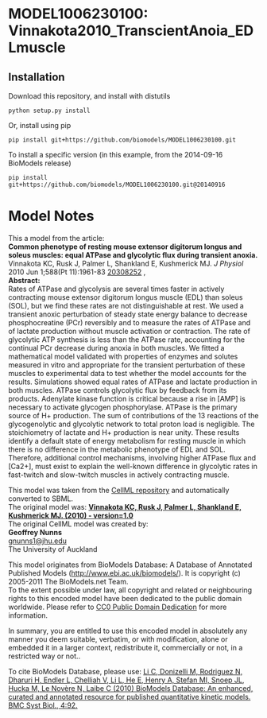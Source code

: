 # MODEL1006230100: Vinnakota2010_TranscientAnoia_EDLmuscle

## Installation

Download this repository, and install with distutils

`python setup.py install`

Or, install using pip

`pip install git+https://github.com/biomodels/MODEL1006230100.git`

To install a specific version (in this example, from the 2014-09-16 BioModels release)

`pip install git+https://github.com/biomodels/MODEL1006230100.git@20140916`


# Model Notes


This a model from the article:  
**Common phenotype of resting mouse extensor digitorum longus and soleus muscles: equal ATPase and glycolytic flux during transient anoxia.**   
Vinnakota KC, Rusk J, Palmer L, Shankland E, Kushmerick MJ. _J Physiol_ 2010
Jun 1;588(Pt 11):1961-83
[20308252](http://www.ncbi.nlm.nih.gov/pubmed/20308252) ,  
**Abstract:**   
Rates of ATPase and glycolysis are several times faster in actively
contracting mouse extensor digitorum longus muscle (EDL) than soleus (SOL),
but we find these rates are not distinguishable at rest. We used a transient
anoxic perturbation of steady state energy balance to decrease phosphocreatine
(PCr) reversibly and to measure the rates of ATPase and of lactate production
without muscle activation or contraction. The rate of glycolytic ATP synthesis
is less than the ATPase rate, accounting for the continual PCr decrease during
anoxia in both muscles. We fitted a mathematical model validated with
properties of enzymes and solutes measured in vitro and appropriate for the
transient perturbation of these muscles to experimental data to test whether
the model accounts for the results. Simulations showed equal rates of ATPase
and lactate production in both muscles. ATPase controls glycolytic flux by
feedback from its products. Adenylate kinase function is critical because a
rise in [AMP] is necessary to activate glycogen phosphorylase. ATPase is the
primary source of H+ production. The sum of contributions of the 13 reactions
of the glycogenolytic and glycolytic network to total proton load is
negligible. The stoichiometry of lactate and H+ production is near unity.
These results identify a default state of energy metabolism for resting muscle
in which there is no difference in the metabolic phenotype of EDL and SOL.
Therefore, additional control mechanisms, involving higher ATPase flux and
[Ca2+], must exist to explain the well-known difference in glycolytic rates in
fast-twitch and slow-twitch muscles in actively contracting muscle.

This model was taken from the [CellML
repository](http://www.cellml.org/models) and automatically converted to SBML.  
The original model was: [ **Vinnakota KC, Rusk J, Palmer L, Shankland E,
Kushmerick MJ. (2010) - version=1.0**
](http://models.cellml.org/exposure/aa821a8dda7e55888bd486f8cbb68791)  
The original CellML model was created by:  
**Geoffrey Nunns**   
gnunns1@jhu.edu  
The University of Auckland  

This model originates from BioModels Database: A Database of Annotated
Published Models (http://www.ebi.ac.uk/biomodels/). It is copyright (c)
2005-2011 The BioModels.net Team.  
To the extent possible under law, all copyright and related or neighbouring
rights to this encoded model have been dedicated to the public domain
worldwide. Please refer to [CC0 Public Domain
Dedication](http://creativecommons.org/publicdomain/zero/1.0/) for more
information.

In summary, you are entitled to use this encoded model in absolutely any
manner you deem suitable, verbatim, or with modification, alone or embedded it
in a larger context, redistribute it, commercially or not, in a restricted way
or not..  
  
To cite BioModels Database, please use: [Li C, Donizelli M, Rodriguez N,
Dharuri H, Endler L, Chelliah V, Li L, He E, Henry A, Stefan MI, Snoep JL,
Hucka M, Le Novère N, Laibe C (2010) BioModels Database: An enhanced, curated
and annotated resource for published quantitative kinetic models. BMC Syst
Biol., 4:92.](http://www.ncbi.nlm.nih.gov/pubmed/20587024)


